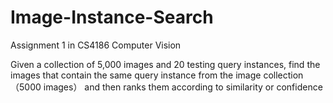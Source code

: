 # Image-Instance-Search
Assignment 1 in CS4186 Computer Vision<br>

Given a collection of 5,000 images and 20 testing query instances, find the images that contain the same query instance from the image collection （5000 images） and then ranks them according to similarity or confidence
